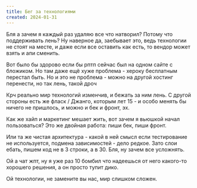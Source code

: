 ```yaml
---
title: Бег за технологиями
created: 2024-01-31 
---
```


Бля а зачем я каждый раз удаляю все что натворил? Потому что поддерживать лень?
Ну наверное да, заебывает это, ведь технологии не стоят на месте, и даже если все оставить как есть, то вендор может взять и апи сменить.

Вот было бы здорово если бы рптп сейчас был на одном сайте с бложиком. Но там даже ещё хуже проблема - хероку бесплатным перестал быть. Но и это не проблема - можно на другой хостинг перенести, но так лень, такой дроч

Крч реально мир технологий изменчив, и бежать за ним лень. С другой стороны есть же фласк / Джанго, которым лет 15 - и особо менять бы ничего не пришлось, и можно и бек и фронт, эх. 

Как же хайп и маркетинг мешает жить, вот зачем я вьюшкой начал пользоваться? Это же двойная работа: пиши бек, пиши фронт.

Или та же чистая архитектура - какой в ней смысл если тестирование не используется, подмена зависимостей - дело редкое. Зато слои ебать, пишем код не в 3 строки, а в 30. Бля, ну зачем все усложнять. 

Ой а чат жпт, ну я уже раз 10 бомбил что надеешься от него какого-то хорошего решения, а он просто тупит дико.

Ой технологии, не замените вы нас, мир слишком сложен.
